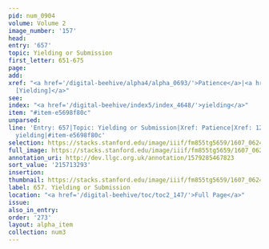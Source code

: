 ```yaml
---
pid: num_0904
volume: Volume 2
image_number: '157'
head:
entry: '657'
topic: Yielding or Submission
first_letter: 651-675
page:
add:
xref: "<a href='/digital-beehive/alpha4/alpha_0693/'>Patience</a>|<a href='/digital-beehive/num5/num_1707/'>1239
  [Yielding]</a>"
see:
index: "<a href='/digital-beehive/index5/index_4648/'>yielding</a>"
item: "#item-e5698f80c"
unparsed:
line: 'Entry: 657|Topic: Yielding or Submission|Xref: Patience|Xref: 1239 [Yielding]|Index:
  yielding|#item-e5698f80c'
selection: https://stacks.stanford.edu/image/iiif/fm855tg5659/1607_0624/424,3293,2869,838/full/0/default.jpg
full_image: https://stacks.stanford.edu/image/iiif/fm855tg5659/1607_0624/full/full/0/default.jpg
annotation_uri: http://dev.llgc.org.uk/annotation/1579285467823
sort_value: '215713293'
insertion:
thumbnail: https://stacks.stanford.edu/image/iiif/fm855tg5659/1607_0624/424,3293,600,180/250,/0/default.jpg
label: 657. Yielding or Submission
location: "<a href='/digital-beehive/toc/toc2_147/'>Full Page</a>"
issue:
also_in_entry:
order: '273'
layout: alpha_item
collection: num3
---
```


